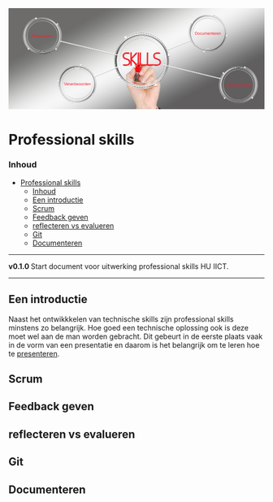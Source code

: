 ![logo](../Skills/img/Skills.png) [](logo-id)

# Professional skills[](title-id)

### Inhoud[](toc-id)

- [Professional skills](#professional-skills)
    - [Inhoud](#inhoud)
  - [Een introductie](#een-introductie)
  - [Scrum](#scrum)
  - [Feedback geven](#feedback-geven)
  - [reflecteren vs evalueren](#reflecteren-vs-evalueren)
  - [Git](#git)
  - [Documenteren](#documenteren)

---

**v0.1.0 [](version-id)** Start document voor uitwerking professional skills HU IICT[](author-id).

---

## Een introductie

Naast het ontwikkkelen van technische skills zijn professional skills minstens zo belangrijk. Hoe goed een technische oplossing ook is deze moet wel aan de man worden gebracht. Dit gebeurt in de eerste plaats vaak in de vorm van een presentatie en daarom is het belangrijk om te leren hoe te [presenteren](../skills/presenteren/README.md).

## Scrum

## Feedback geven

## reflecteren vs evalueren 

## Git 

## Documenteren 






